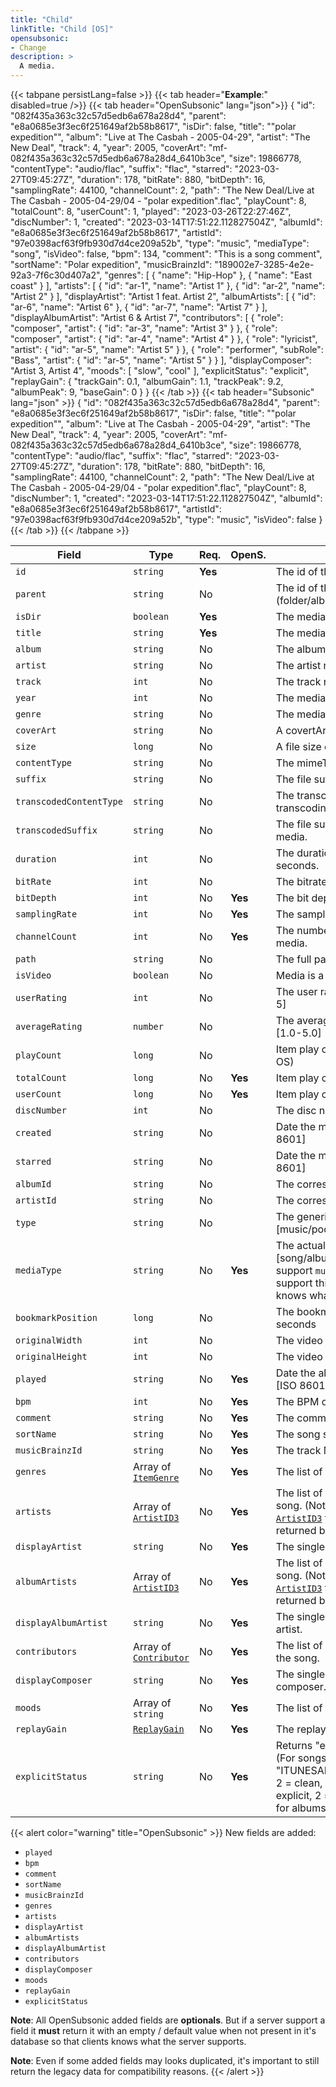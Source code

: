 ```yaml
---
title: "Child"
linkTitle: "Child [OS]"
opensubsonic:
- Change
description: >
  A media.
---
```


{{< tabpane persistLang=false >}}
{{< tab header="**Example**:" disabled=true />}}
{{< tab header="OpenSubsonic" lang="json">}}
{
  "id": "082f435a363c32c57d5edb6a678a28d4",
  "parent": "e8a0685e3f3ec6f251649af2b58b8617",
  "isDir": false,
  "title": "\"polar expedition\"",
  "album": "Live at The Casbah - 2005-04-29",
  "artist": "The New Deal",
  "track": 4,
  "year": 2005,
  "coverArt": "mf-082f435a363c32c57d5edb6a678a28d4_6410b3ce",
  "size": 19866778,
  "contentType": "audio/flac",
  "suffix": "flac",
  "starred": "2023-03-27T09:45:27Z",
  "duration": 178,
  "bitRate": 880,
  "bitDepth": 16,
  "samplingRate": 44100,
  "channelCount": 2,
  "path": "The New Deal/Live at The Casbah - 2005-04-29/04 - \"polar expedition\".flac",
  "playCount": 8,
  "totalCount": 8,
  "userCount": 1,
  "played": "2023-03-26T22:27:46Z",
  "discNumber": 1,
  "created": "2023-03-14T17:51:22.112827504Z",
  "albumId": "e8a0685e3f3ec6f251649af2b58b8617",
  "artistId": "97e0398acf63f9fb930d7d4ce209a52b",
  "type": "music",
  "mediaType": "song",
  "isVideo": false,
  "bpm": 134,
  "comment": "This is a song comment",
  "sortName": "Polar expedition",
  "musicBrainzId": "189002e7-3285-4e2e-92a3-7f6c30d407a2",
  "genres": [
    {
      "name": "Hip-Hop"
    },
    {
      "name": "East coast"
    }
  ],
  "artists": [
    {
      "id": "ar-1",
      "name": "Artist 1"
    },
    {
      "id": "ar-2",
      "name": "Artist 2"
    }
  ],
  "displayArtist": "Artist 1 feat. Artist 2",
  "albumArtists": [
    {
      "id": "ar-6",
      "name": "Artist 6"
    },
    {
      "id": "ar-7",
      "name": "Artist 7"
    }
  ],
  "displayAlbumArtist": "Artist 6 & Artist 7",
  "contributors": [
    {
      "role": "composer",
      "artist": {
        "id": "ar-3",
        "name": "Artist 3"
      }
    },
    {
      "role": "composer",
      "artist": {
        "id": "ar-4",
        "name": "Artist 4"
      }
    },
    {
      "role": "lyricist",
      "artist": {
        "id": "ar-5",
        "name": "Artist 5"
      }
    },
    {
      "role": "performer",
      "subRole": "Bass",
      "artist": {
        "id": "ar-5",
        "name": "Artist 5"
      }
    }
  ],
  "displayComposer": "Artist 3, Artist 4",
  "moods": [
    "slow",
    "cool"
  ],
  "explicitStatus": "explicit",
  "replayGain": {
    "trackGain": 0.1,
    "albumGain": 1.1,
    "trackPeak": 9.2,
    "albumPeak": 9,
    "baseGain": 0
  }
}
{{< /tab >}}
{{< tab header="Subsonic" lang="json" >}}
{
  "id": "082f435a363c32c57d5edb6a678a28d4",
  "parent": "e8a0685e3f3ec6f251649af2b58b8617",
  "isDir": false,
  "title": "\"polar expedition\"",
  "album": "Live at The Casbah - 2005-04-29",
  "artist": "The New Deal",
  "track": 4,
  "year": 2005,
  "coverArt": "mf-082f435a363c32c57d5edb6a678a28d4_6410b3ce",
  "size": 19866778,
  "contentType": "audio/flac",
  "suffix": "flac",
  "starred": "2023-03-27T09:45:27Z",
  "duration": 178,
  "bitRate": 880,
  "bitDepth": 16,
  "samplingRate": 44100,
  "channelCount": 2,
  "path": "The New Deal/Live at The Casbah - 2005-04-29/04 - \"polar expedition\".flac",
  "playCount": 8,
  "discNumber": 1,
  "created": "2023-03-14T17:51:22.112827504Z",
  "albumId": "e8a0685e3f3ec6f251649af2b58b8617",
  "artistId": "97e0398acf63f9fb930d7d4ce209a52b",
  "type": "music",
  "isVideo": false
}
{{< /tab >}}
{{< /tabpane >}}

| Field |  Type | Req. | OpenS. | Details |
| --- | --- | --- | --- | --- |
| `id` | `string` | **Yes** |   | The id of the media |
| `parent` | `string` | No |   | The id of the parent (folder/album) |
| `isDir` | `boolean` | **Yes** |   | The media is a directory |
| `title` | `string` | **Yes** |   | The media name. |
| `album` | `string` | No |   | The album name. |
| `artist` | `string` | No |   | The artist name.  |
| `track` | `int` | No |  | The track number. |
| `year` | `int` | No |   | The media year. |
| `genre` | `string` | No |   | The media genre|
| `coverArt` | `string` | No |   | A covertArt id.  |
| `size` | `long` | No |   | A file size of the media.  |
| `contentType` | `string` | No |   | The mimeType of the media.  |
| `suffix` | `string` | No |   | The file suffix of the media.  |
| `transcodedContentType` | `string` | No |   | The transcoded mediaType if transcoding should happen. |
| `transcodedSuffix` | `string` | No |   | The file suffix of the transcoded media.  |
| `duration` | `int` | No |   | The duration of the media in seconds. |
| `bitRate` | `int` | No |   | The bitrate of the media. |
| `bitDepth` | `int` | No | **Yes** | The bit depth of the media. |
| `samplingRate` | `int` | No | **Yes** | The sampling rate of the media. |
| `channelCount` | `int` | No | **Yes** | The number of channels of the media. |
| `path` | `string` | No |   | The full path of the media. |
| `isVideo` | `boolean` | No |   | Media is a video |
| `userRating` | `int` | No |   | The user rating of the media [1-5] |
| `averageRating` | `number` | No |   | The average rating of the media [1.0-5.0] |
| `playCount` | `long` | No |   | Item play count (Deprecated in OS) |
| `totalCount` | `long` | No | **Yes** | Item play count for all users |
| `userCount` | `long` | No | **Yes** | Item play count for your user |
| `discNumber` | `int` | No |   | The disc number. |
| `created` | `string` | No |   | Date the media was created. [ISO 8601] |
| `starred` | `string` | No |   | Date the media was starred. [ISO 8601] |
| `albumId` | `string` | No |   | The corresponding album id |
| `artistId` | `string` | No |   | The corresponding artist id |
| `type` | `string` | No |   | The generic type of media [music/podcast/audiobook/video]|
| `mediaType` | `string` | No | **Yes** | The actual media type [song/album/artist] **Note**: If you support `musicBrainzId` you must support this field to ensure clients knows what the ID refers to. |
| `bookmarkPosition` | `long` | No |   | The bookmark position in seconds |
| `originalWidth` | `int` | No |   | The video original Width |
| `originalHeight` | `int` | No |   | The video original Height |
| `played` | `string` | No | **Yes**  | Date the album was last played. [ISO 8601]|
| `bpm` | `int` | No |   **Yes**   | The BPM of the song. |
| `comment` | `string` | No |  **Yes**  | The comment tag of the song. |
| `sortName` | `string` | No |  **Yes**   | The song sort name. |
| `musicBrainzId` | `string` | No |  **Yes**   | The track MusicBrainzID. |
| `genres` | Array of [`ItemGenre`](../itemgenre) | No | **Yes**  | The list of all genres of the song. |
| `artists` | Array of [`ArtistID3`](../artistid3) | No | **Yes**  | The list of all song artists of the song. (Note: Only the required [`ArtistID3`](../artistid3) fields should be returned by default)|
| `displayArtist` | `string` | No |  **Yes**   | The single value display artist. |
| `albumArtists` | Array of [`ArtistID3`](../artistid3) | No | **Yes**  | The list of all album artists of the song. (Note: Only the required [`ArtistID3`](../artistid3) fields should be returned by default)|
| `displayAlbumArtist` | `string` | No |  **Yes**   | The single value display album artist. |
| `contributors` | Array of [`Contributor`](../contributor) | No | **Yes**  | The list of all contributor artists of the song. |
| `displayComposer` | `string` | No |  **Yes**   | The single value display composer. |
| `moods` | Array of `string` | No | **Yes**  | The list of all moods of the song. |
| `replayGain` | [`ReplayGain`](../replaygain) | No | **Yes**  | The replaygain data of the song. |
| `explicitStatus` | `string` | No |  **Yes**    | Returns "explicit", "clean" or "". (For songs extracted from tags "ITUNESADVISORY": 1 = explicit, 2 = clean, MP4 "rtng": 1 or 4 = explicit, 2 = clean. See [`albumID3`](../albumid3) for albums) |


{{< alert color="warning" title="OpenSubsonic" >}}
New fields are added:

- `played`
- `bpm`
- `comment`
- `sortName`
- `musicBrainzId`
- `genres`
- `artists`
- `displayArtist`
- `albumArtists`
- `displayAlbumArtist`
- `contributors`
- `displayComposer`
- `moods`
- `replayGain`
- `explicitStatus`

**Note**: All OpenSubsonic added fields are **optionals**. But if a server support a field it **must** return it with an empty / default value when not present in it's database so that clients knows what the server supports.

**Note**: Even if some added fields may looks duplicated, it's important to still return the legacy data for compatibility reasons.
{{< /alert >}}
